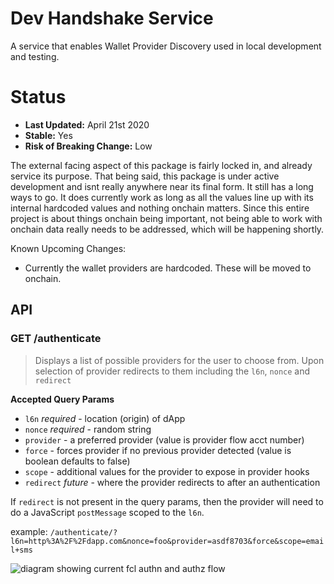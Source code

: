 # Dev Handshake Service

A service that enables Wallet Provider Discovery used in local development and testing.

# Status

- **Last Updated:** April 21st 2020
- **Stable:** Yes
- **Risk of Breaking Change:** Low

The external facing aspect of this package is fairly locked in, and already service its purpose.
That being said, this package is under active development and isnt really anywhere near its final form.
It still has a long ways to go.
It does currently work as long as all the values line up with its internal hardcoded values and nothing onchain matters.
Since this entire project is about things onchain being important, not being able to work with onchain data really needs to be addressed, which will be happening shortly.

Known Upcoming Changes:

- Currently the wallet providers are hardcoded. These will be moved to onchain.

## API

### GET /authenticate

> Displays a list of possible providers for the user to choose from. Upon selection of provider redirects to them including the `l6n`, `nonce` and `redirect`

**Accepted Query Params**

- `l6n` _required_ - location (origin) of dApp
- `nonce` _required_ - random string
- `provider` - a preferred provider (value is provider flow acct number)
- `force` - forces provider if no previous provider detected (value is boolean defaults to false)
- `scope` - additional values for the provider to expose in provider hooks
- `redirect` _future_ - where the provider redirects to after an authentication

If `redirect` is not present in the query params, then the provider will need to do a JavaScript `postMessage` scoped to the `l6n`.

example:
`/authenticate/?l6n=http%3A%2F%2Fdapp.com&nonce=foo&provider=asdf8703&force&scope=email+sms`

![diagram showing current fcl authn and authz flow](../dev-wallet/assets/fcl-ars-auth-v3.2.png)

